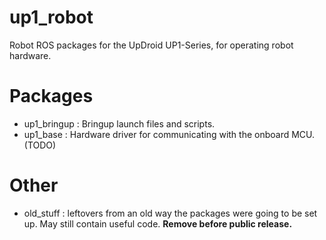 # up1_robot #

Robot ROS packages for the UpDroid UP1-Series, for operating robot hardware.

# Packages #

 - up1_bringup : Bringup launch files and scripts.
 - up1_base : Hardware driver for communicating with the onboard MCU. (TODO)

# Other #

 - old_stuff : leftovers from an old way the packages were going to be set up. May still contain useful code. **Remove before public release.**
